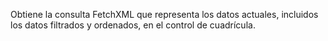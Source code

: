 Obtiene la consulta FetchXML que representa los datos actuales, incluidos los datos filtrados y ordenados, en el control de cuadrícula. 